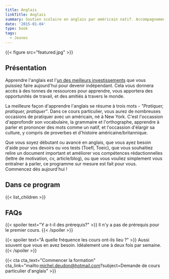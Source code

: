 ```yaml
---
title: Anglais
linkTitle: Anglais
summary: Soutien scolaire en anglais par américain natif. Accompagnement des candidatures aux universités, CV et lettres de motivation pour étudier, travailler ou partir à l'étranger!
date: '2015-01-04'
type: book
tags:
  - Jeunes
---
```


{{< figure src="featured.jpg" >}}

## Présentation

Apprendre l'anglais est l'[un des meilleurs investissements](https://www.mtpcours.fr/post/22-03-29-language-learning/) que vous puissiez faire aujourd'hui pour devenir indépendant. Cela vous donnera accès à des tonnes de ressources pour apprendre, vous apportera des opportunités de travail, et des amitiés à travers le monde. 

La meilleure façon d'apprendre l'anglais se résume à trois mots - <i>"Pratiquer, pratiquer, pratiquer"</i>. Dans ce cours particulier, vous aurez de nombreuses occasions de pratiquer avec un américain, né à New York. C'est l'occassion d'approfondir son vocabulaire, la grammaire et l'orthographe, apprendre à parler et prononcer des mots comme un natif, et l'occassion d'élargir sa culture, y compris de proverbes et d'histoire américaine/britannique. 

Que vous soyez débutant ou avancé en anglais, que vous ayez besoin d'aide pour vos devoirs ou vos tests (Toefl, Toeic), que vous souhaitiez relire un document important et améliorer vos compétences rédactionnelles (lettre de motivation, cv, article/blog), ou que vous vouliez simplement vous entraîner à parler, ce programme sur mesure est fait pour vous. Commencez dès aujourd'hui !

## Dans ce program

{{< list_children >}}


## FAQs

{{< spoiler text="Y a-t-il des prérequis?" >}}
Il n'y a pas de prérequis pour le premier cours.
{{< /spoiler >}}

{{< spoiler text="À quelle fréquence les cours ont-ils lieu ?" >}}
Aussi souvent que vous en avez besoin. Idéalement une à deux fois par semaine.
{{< /spoiler >}}

{{< cta cta_text="Commencer la formation" cta_link="mailto:michel.deudon@hotmail.com?subject=Demande de cours particulier d'anglais" >}}

